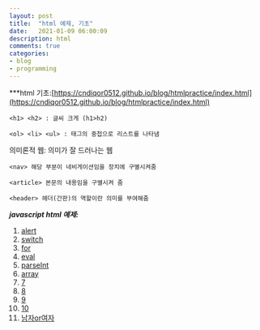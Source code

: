 ```yaml
---
layout: post
title:  "html 예제, 기초"
date:   2021-01-09 06:00:09
description: html
comments: true
categories: 
- blog
- programming
---
```

***html 기초:[https://cndiqor0512.github.io/blog/htmlpractice/index.html](https://cndiqor0512.github.io/blog/htmlpractice/index.html)
~~~ 
<h1> <h2> : 글씨 크게 (h1>h2)
~~~ 

 ~~~
 <ol> <li> <ul> : 태그의 중첩으로 리스트를 나타냄
 ~~~
 의미론적 웹: 의미가 잘 드러나는 웹
~~~
<nav> 해당 부분이 네비게이션임을 장치에 구별시켜줌 
~~~
~~~
<article> 본문의 내용임을 구별시켜 줌 
~~~
~~~
<header> 헤더(간판)의 역할이란 의미를 부여해줌
~~~

***javascript html 예제:***
1. [alert](https://cndiqor0512.github.io/blog/htmlpractice/alert.html)
2. [switch](https://cndiqor0512.github.io/blog/htmlpractice/switch.html)
3. [for](https://cndiqor0512.github.io/blog/htmlpractice/for.html)
4. [eval](https://cndiqor0512.github.io/blog/htmlpractice/eval.html)
5. [parseInt](https://cndiqor0512.github.io/blog/htmlpractice/parseInt.html)
6. [array](https://cndiqor0512.github.io/blog/htmlpractice/array.html)
7. [7](https://cndiqor0512.github.io/blog/htmlpractice/optionselect.html)
8. [8](https://cndiqor0512.github.io/blog/htmlpractice/selectedoption.html)
9. [9](https://cndiqor0512.github.io/blog/htmlpractice/9.html)
10. [10](https://cndiqor0512.github.io/blog/htmlpractice/10.html)
11. [남자or여자](https://cndiqor0512.github.io/blog/htmlpractice/f_or_m.html)

